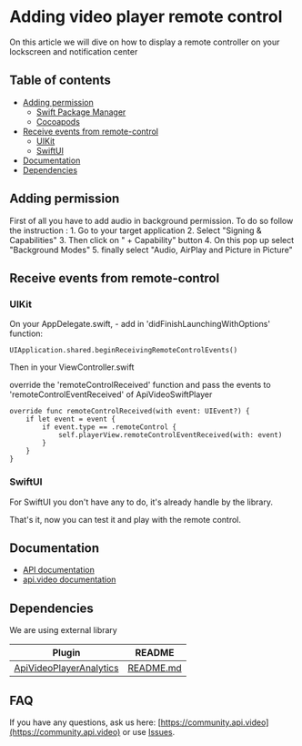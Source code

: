 # Adding video player remote control

On this article we will dive on how to display a remote controller on your lockscreen and notification center

## Table of contents

- [Adding permission](#adding-permission)
    - [Swift Package Manager](#swift-package-manager)
    - [Cocoapods](#cocoapods)
- [Receive events from remote-control](#receive-events-from-remote-control)
    - [UIKit](#uikit)
    - [SwiftUI](#swiftui)
- [Documentation](#documentation)
- [Dependencies](#dependencies)

## Adding permission
First of all you have to add audio in background permission. 
To do so follow the instruction : 
    1. Go to your target application
    2. Select "Signing & Capabilities"
    3. Then click on " + Capability" button 
    4. On this pop up select "Background Modes"
    5. finally select "Audio, AirPlay and Picture in Picture"

## Receive events from remote-control
### UIKit
On your AppDelegate.swift, 
    - add in 'didFinishLaunchingWithOptions' function: 
```
UIApplication.shared.beginReceivingRemoteControlEvents()
```
Then in your ViewController.swift

override the 'remoteControlReceived' function and pass the events to 'remoteControlEventReceived' of ApiVideoSwiftPlayer

```
override func remoteControlReceived(with event: UIEvent?) {
    if let event = event {
        if event.type == .remoteControl {
            self.playerView.remoteControlEventReceived(with: event)
        }
    }
}
```

### SwiftUI
For SwiftUI you don't have any to do, it's already handle by the library.

That's it, now you can test it and play with the remote control.


## Documentation

* [API documentation](https://apivideo.github.io/api.video-swift-player/documentation/apivideoplayer/)
* [api.video documentation](https://docs.api.video)

## Dependencies

We are using external library

| Plugin                                                                                | README                                                                         |
|---------------------------------------------------------------------------------------|--------------------------------------------------------------------------------|
| [ApiVideoPlayerAnalytics](https://github.com/apivideo/api.video-ios-player-analytics) | [README.md](https://github.com/apivideo/api.video-ios-player-analytics#readme) |

## FAQ

If you have any questions, ask us here: [https://community.api.video](https://community.api.video) or
use [Issues](https://github.com/apivideo/api.video-ios-player-analytics/issues).
